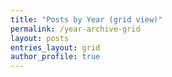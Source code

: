 ```yaml
---
title: "Posts by Year (grid view)"
permalink: /year-archive-grid
layout: posts
entries_layout: grid
author_profile: true
---
```

